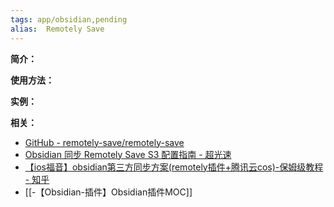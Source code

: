 ```yaml
---
tags: app/obsidian,pending 
alias:  Remotely Save
---
```

**简介：**


**使用方法：**


**实例：**


**相关：**
* [GitHub - remotely-save/remotely-save](https://github.com/remotely-save/remotely-save)
* [Obsidian 同步 Remotely Save S3 配置指南 - 超光速](https://www.ftls.xyz/posts/obsidiannote/#cos-%E9%85%8D%E7%BD%AE%E6%B5%81%E7%A8%8B)
* [【ios福音】obsidian第三方同步方案(remotely插件+腾讯云cos)-保姆级教程 - 知乎](https://zhuanlan.zhihu.com/p/479961754)
* [[-【Obsidian-插件】Obsidian插件MOC]]